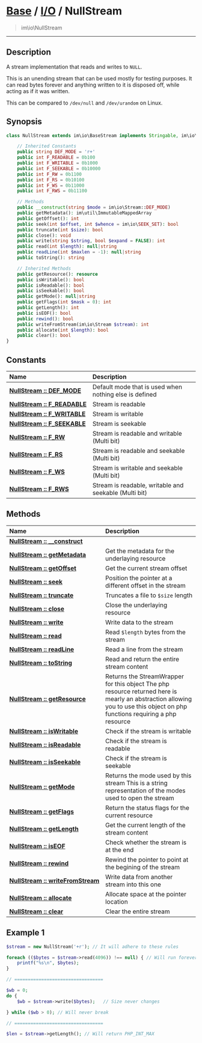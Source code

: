 # [Base](base.md) / [I/O](io.md) / NullStream
 > im\io\NullStream
____

## Description
A stream implementation that reads and writes to `NULL`.

This is an unending stream that can be used mostly for testing purposes.
It can read bytes forever and anything written to it is disposed off, while acting as if it was written.

This can be compared to `/dev/null` and `/dev/urandom` on Linux.

## Synopsis
```php
class NullStream extends im\io\BaseStream implements Stringable, im\io\Stream {

    // Inherited Constants
    public string DEF_MODE = 'r+'
    public int F_READABLE = 0b100
    public int F_WRITABLE = 0b1000
    public int F_SEEKABLE = 0b10000
    public int F_RW = 0b1100
    public int F_RS = 0b10100
    public int F_WS = 0b11000
    public int F_RWS = 0b11100

    // Methods
    public __construct(string $mode = im\io\Stream::DEF_MODE)
    public getMetadata(): im\util\ImmutableMappedArray
    public getOffset(): int
    public seek(int $offset, int $whence = im\io\SEEK_SET): bool
    public truncate(int $size): bool
    public close(): void
    public write(string $string, bool $expand = FALSE): int
    public read(int $length): null|string
    public readLine(int $maxlen = -1): null|string
    public toString(): string

    // Inherited Methods
    public getResource(): resource
    public isWritable(): bool
    public isReadable(): bool
    public isSeekable(): bool
    public getMode(): null|string
    public getFlags(int $mask = 0): int
    public getLength(): int
    public isEOF(): bool
    public rewind(): bool
    public writeFromStream(im\io\Stream $stream): int
    public allocate(int $length): bool
    public clear(): bool
}
```

## Constants
| Name | Description |
| :--- | :---------- |
| [__NullStream&nbsp;::&nbsp;DEF\_MODE__](io-NullStream-prop_DEF_MODE.md) | Default mode that is used when nothing else is defined |
| [__NullStream&nbsp;::&nbsp;F\_READABLE__](io-NullStream-prop_F_READABLE.md) | Stream is readable |
| [__NullStream&nbsp;::&nbsp;F\_WRITABLE__](io-NullStream-prop_F_WRITABLE.md) | Stream is writable |
| [__NullStream&nbsp;::&nbsp;F\_SEEKABLE__](io-NullStream-prop_F_SEEKABLE.md) | Stream is seekable |
| [__NullStream&nbsp;::&nbsp;F\_RW__](io-NullStream-prop_F_RW.md) | Stream is readable and writable (Multi bit) |
| [__NullStream&nbsp;::&nbsp;F\_RS__](io-NullStream-prop_F_RS.md) | Stream is readable and seekable (Multi bit) |
| [__NullStream&nbsp;::&nbsp;F\_WS__](io-NullStream-prop_F_WS.md) | Stream is writable and seekable (Multi bit) |
| [__NullStream&nbsp;::&nbsp;F\_RWS__](io-NullStream-prop_F_RWS.md) | Stream is readable, writable and seekable (Multi bit) |

## Methods
| Name | Description |
| :--- | :---------- |
| [__NullStream&nbsp;::&nbsp;\_\_construct__](io-NullStream-__construct.md) |  |
| [__NullStream&nbsp;::&nbsp;getMetadata__](io-NullStream-getMetadata.md) | Get the metadata for the underlaying resource |
| [__NullStream&nbsp;::&nbsp;getOffset__](io-NullStream-getOffset.md) | Get the current stream offset |
| [__NullStream&nbsp;::&nbsp;seek__](io-NullStream-seek.md) | Position the pointer at a different offset in the stream |
| [__NullStream&nbsp;::&nbsp;truncate__](io-NullStream-truncate.md) | Truncates a file to `$size` length |
| [__NullStream&nbsp;::&nbsp;close__](io-NullStream-close.md) | Close the underlaying resource |
| [__NullStream&nbsp;::&nbsp;write__](io-NullStream-write.md) | Write data to the stream |
| [__NullStream&nbsp;::&nbsp;read__](io-NullStream-read.md) | Read `$length` bytes from the stream |
| [__NullStream&nbsp;::&nbsp;readLine__](io-NullStream-readLine.md) | Read a line from the stream |
| [__NullStream&nbsp;::&nbsp;toString__](io-NullStream-toString.md) | Read and return the entire stream content |
| [__NullStream&nbsp;::&nbsp;getResource__](io-NullStream-getResource.md) | Returns the StreamWrapper for this object  The php resource returned here is mearly an abstraction allowing you to use this object on php functions requiring a php resource |
| [__NullStream&nbsp;::&nbsp;isWritable__](io-NullStream-isWritable.md) | Check if the stream is writable |
| [__NullStream&nbsp;::&nbsp;isReadable__](io-NullStream-isReadable.md) | Check if the stream is readable |
| [__NullStream&nbsp;::&nbsp;isSeekable__](io-NullStream-isSeekable.md) | Check if the stream is seekable |
| [__NullStream&nbsp;::&nbsp;getMode__](io-NullStream-getMode.md) | Returns the mode used by this stream  This is a string representation of the modes used to open the stream |
| [__NullStream&nbsp;::&nbsp;getFlags__](io-NullStream-getFlags.md) | Return the status flags for the current resource |
| [__NullStream&nbsp;::&nbsp;getLength__](io-NullStream-getLength.md) | Get the current length of the stream content |
| [__NullStream&nbsp;::&nbsp;isEOF__](io-NullStream-isEOF.md) | Check whether the stream is at the end |
| [__NullStream&nbsp;::&nbsp;rewind__](io-NullStream-rewind.md) | Rewind the pointer to point at the begining of the stream |
| [__NullStream&nbsp;::&nbsp;writeFromStream__](io-NullStream-writeFromStream.md) | Write data from another stream into this one |
| [__NullStream&nbsp;::&nbsp;allocate__](io-NullStream-allocate.md) | Allocate space at the pointer location |
| [__NullStream&nbsp;::&nbsp;clear__](io-NullStream-clear.md) | Clear the entire stream |

## Example 1
```php
$stream = new NullStream('+r'); // It will adhere to these rules

foreach (($bytes = $stream->read(4096)) !== null) { // Will run forever
    printf("%s\n", $bytes);
}

// =================================

$wb = 0;
do {
    $wb = $stream->write($bytes);   // Size never changes

} while ($wb > 0); // Will never break

// =================================

$len = $stream->getLength(); // Will return PHP_INT_MAX
```
